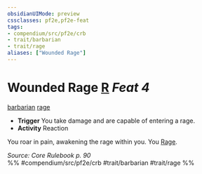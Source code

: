 ```yaml
---
obsidianUIMode: preview
cssclasses: pf2e,pf2e-feat
tags:
- compendium/src/pf2e/crb
- trait/barbarian
- trait/rage
aliases: ["Wounded Rage"]
---
```

# Wounded Rage  [R](rules/core-rulebook/chapter-9-playing-the-game.md#Actions "Reaction") *Feat 4*  
[barbarian](rules/traits/barbarian.md "Barbarian Class Trait")  [rage](rules/traits/rage.md "Rage Combat Trait")  

- **Trigger** You take damage and are capable of entering a rage.
- **Activity** Reaction

You roar in pain, awakening the rage within you. You [Rage](rules/actions/rage.md).

*Source: Core Rulebook p. 90*  
%% #compendium/src/pf2e/crb #trait/barbarian #trait/rage %%